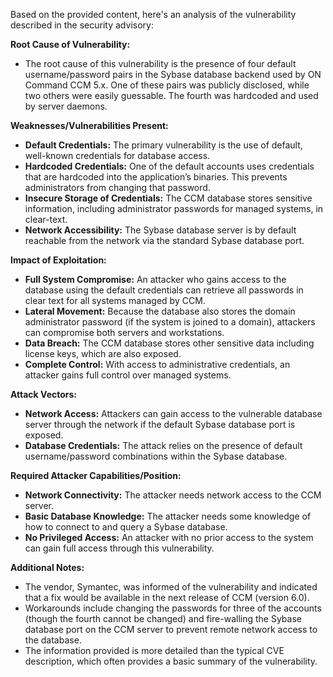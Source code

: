 Based on the provided content, here's an analysis of the vulnerability described in the security advisory:

**Root Cause of Vulnerability:**
- The root cause of this vulnerability is the presence of four default username/password pairs in the Sybase database backend used by ON Command CCM 5.x. One of these pairs was publicly disclosed, while two others were easily guessable. The fourth was hardcoded and used by server daemons.

**Weaknesses/Vulnerabilities Present:**
-   **Default Credentials:** The primary vulnerability is the use of default, well-known credentials for database access.
-   **Hardcoded Credentials:** One of the default accounts uses credentials that are hardcoded into the application’s binaries. This prevents administrators from changing that password.
-   **Insecure Storage of Credentials:** The CCM database stores sensitive information, including administrator passwords for managed systems, in clear-text.
-   **Network Accessibility:** The Sybase database server is by default reachable from the network via the standard Sybase database port.

**Impact of Exploitation:**
-   **Full System Compromise:** An attacker who gains access to the database using the default credentials can retrieve all passwords in clear text for all systems managed by CCM.
-   **Lateral Movement:** Because the database also stores the domain administrator password (if the system is joined to a domain), attackers can compromise both servers and workstations.
-   **Data Breach:** The CCM database stores other sensitive data including license keys, which are also exposed.
-   **Complete Control:** With access to administrative credentials, an attacker gains full control over managed systems.

**Attack Vectors:**
- **Network Access:** Attackers can gain access to the vulnerable database server through the network if the default Sybase database port is exposed.
- **Database Credentials:**  The attack relies on the presence of default username/password combinations within the Sybase database.

**Required Attacker Capabilities/Position:**
-   **Network Connectivity:** The attacker needs network access to the CCM server.
-   **Basic Database Knowledge:** The attacker needs some knowledge of how to connect to and query a Sybase database.
-   **No Privileged Access:** An attacker with no prior access to the system can gain full access through this vulnerability.

**Additional Notes:**

- The vendor, Symantec, was informed of the vulnerability and indicated that a fix would be available in the next release of CCM (version 6.0).
- Workarounds include changing the passwords for three of the accounts (though the fourth cannot be changed) and fire-walling the Sybase database port on the CCM server to prevent remote network access to the database.
- The information provided is more detailed than the typical CVE description, which often provides a basic summary of the vulnerability.